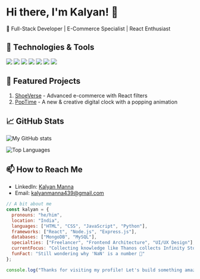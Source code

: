 ﻿# Hi there, I'm Kalyan! 👋

🚀 Full-Stack Developer | E-Commerce Specialist | React Enthusiast

## 🔧 Technologies & Tools
![](https://img.shields.io/badge/Code-React-informational?style=flat&logo=react&color=61DAFB)
![](https://img.shields.io/badge/Code-JavaScript-informational?style=flat&logo=javascript&color=F7DF1E)
![](https://img.shields.io/badge/Code-Node.js-informational?style=flat&logo=node.js&color=339933)
![](https://img.shields.io/badge/Code-Express.js-informational?style=flat&logo=express&color=000000)
![](https://img.shields.io/badge/Database-MongoDB-informational?style=flat&logo=mongodb&color=47A248)
![](https://img.shields.io/badge/Editor-VS_Code-informational?style=flat&logo=visual-studio-code&color=007ACC)
![](https://img.shields.io/badge/Tools-Git-informational?style=flat&logo=git&color=F05032)

## 🌟 Featured Projects
1. [ShoeVerse](https://github.com/Kalyan-github-4/ShoeVerse) - Advanced e-commerce with React filters
2. [PopTime](https://github.com/Kalyan-github-4/PopTime) - A new & creative digital clock with a popping animation

## 📈 GitHub Stats
![My GitHub stats](https://github-readme-stats.vercel.app/api?username=Kalyan-github-4&show_icons=true&theme=radical)

![Top Languages](https://github-readme-stats.vercel.app/api/top-langs/?username=Kalyan-github-4&layout=compact)

## 📫 How to Reach Me
- LinkedIn: [Kalyan Manna](www.linkedin.com/in/kalyan-manna-840861352)
- Email: kalyanmanna439@gmail.com

```javascript
// A bit about me
const kalyan = {
  pronouns: "he/him",
  location: "India",
  languages: ["HTML", "CSS", "JavaScript", "Python"],
  frameworks: ["React", "Node.js", "Express.js"],
  databases: ["MongoDB", "MySQL"],
  specialties: ["Freelancer", "Frontend Architecture", "UI/UX Design"],
  currentFocus: "Collecting knowledge like Thanos collects Infinity Stones 💎 — but only a few get mastered... for now. 🚀",
  funFact: "Still wondering why 'NaN' is a number 🤔"
};

console.log("Thanks for visiting my profile! Let's build something amazing together! 🌟");
```
